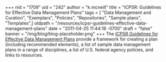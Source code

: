 +++
nid = "1709"
uid = "242"
author = "k.mcneill"
title = "ICPSR: Guidelines for Effective Data Management Plans"
tags = [ "Data Management and Curation", "Exemplars", "Policies", "Repositories", "Sample plans", "Templates",]
oldpath = "/resources/icpsr-guidelines-effective-data-management-plans"
date = "2011-04-25 11:44:16 -0700"
draft = "false"
banner = "/img/blog/blog-placeholder.png"
+++
The [ICPSR Guidelines for Effective Data Management
Plans](http://www.icpsr.umich.edu/icpsrweb/content/datamanagement/dmp/index.html)
provide a framework for creating a plan (including recommended
elements), a list of sample data management plans in a range of
disciplines, a list of U.S. federal agency policies, and links to
resources.
